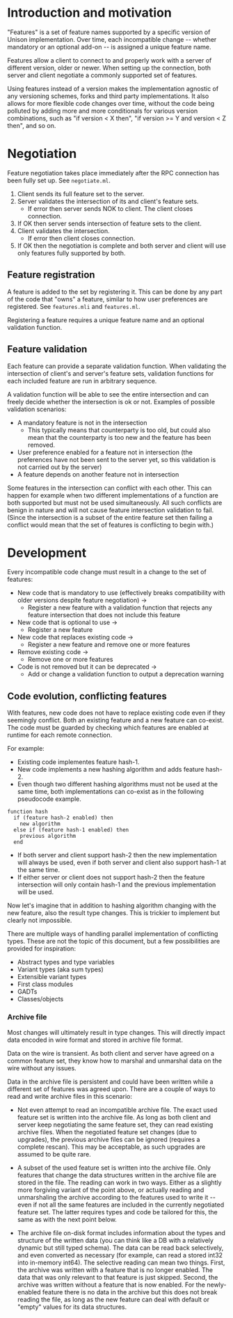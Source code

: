 # Introduction and motivation

"Features" is a set of feature names supported by a specific version of
Unison implementation. Over time, each incompatible change -- whether
mandatory or an optional add-on -- is assigned a unique feature name.

Features allow a client to connect to and properly work with a server of
different version, older or newer. When setting up the connection, both
server and client negotiate a commonly supported set of features.

Using features instead of a version makes the implementation agnostic of any
versioning schemes, forks and third party implementations. It also allows
for more flexible code changes over time, without the code being polluted by
adding more and more conditionals for various version combinations, such as
"if version < X then", "if version >= Y and version < Z then", and so on.

# Negotiation

Feature negotiation takes place immediately after the RPC connection has
been fully set up. See `negotiate.ml`.

1. Client sends its full feature set to the server.
2. Server validates the intersection of its and client's feature sets.
   - If error then server sends NOK to client. The client closes connection.
3. If OK then server sends intersection of feature sets to the client.
4. Client validates the intersection.
   - If error then client closes connection.
5. If OK then the negotiation is complete and both server and client will
   use only features fully supported by both.

## Feature registration

A feature is added to the set by registering it. This can be done by any
part of the code that "owns" a feature, similar to how user preferences are
registered. See `features.mli` and `features.ml`.

Registering a feature requires a unique feature name and an optional
validation function.

## Feature validation

Each feature can provide a separate validation function. When validating
the intersection of client's and server's feature sets, validation
functions for each included feature are run in arbitrary sequence.

A validation function will be able to see the entire intersection and can
freely decide whether the intersection is ok or not. Examples of possible
validation scenarios:

- A mandatory feature is not in the intersection
  - This typically means that counterparty is too old, but could also mean
    that the counterparty is too new and the feature has been removed.
- User preference enabled for a feature not in intersection
  (the preferences have not been sent to the server yet, so this
  validation is not carried out by the server)
- A feature depends on another feature not in intersection

Some features in the intersection can conflict with each other. This can
happen for example when two different implementations of a function are
both supported but must not be used simultaneously. All such conflicts
are benign in nature and will not cause feature intersection validation
to fail. (Since the intersection is a subset of the entire feature set
then failing a conflict would mean that the set of features is conflicting
to begin with.)

# Development

Every incompatible code change must result in a change to the set of
features:

- New code that is mandatory to use (effectively breaks compatibility
  with older versions despite feature negotiation) ->
  - Register a new feature with a validation function that rejects any
    feature intersection that does not include this feature
- New code that is optional to use ->
  - Register a new feature
- New code that replaces existing code ->
  - Register a new feature and remove one or more features
- Remove existing code ->
  - Remove one or more features
- Code is not removed but it can be deprecated ->
  - Add or change a validation function to output a deprecation warning

## Code evolution, conflicting features

With features, new code does not have to replace existing code even if
they seemingly conflict. Both an existing feature and a new feature can
co-exist. The code must be guarded by checking which features are enabled
at runtime for each remote connection.

For example:

- Existing code implementes feature hash-1.
- New code implements a new hashing algorithm and adds feature hash-2.
- Even though two different hashing algorithms must not be used at the
  same time, both implementations can co-exist as in the following
  pseudocode example.

```
function hash
  if (feature hash-2 enabled) then
    new algorithm
  else if (feature hash-1 enabled) then
    previous algorithm
  end
```

- If both server and client support hash-2 then the new implementation
  will always be used, even if both server and client also support hash-1
  at the same time.
- If either server or client does not support hash-2 then the feature
  intersection will only contain hash-1 and the previous implementation
  will be used.

Now let's imagine that in addition to hashing algorithm changing with
the new feature, also the result type changes. This is trickier to implement
but clearly not impossible.

There are multiple ways of handling parallel implementation of conflicting
types. These are not the topic of this document, but a few possibilities
are provided for inspiration:

- Abstract types and type variables
- Variant types (aka sum types)
- Extensible variant types
- First class modules
- GADTs
- Classes/objects

### Archive file

Most changes will ultimately result in type changes. This will directly
impact data encoded in wire format and stored in archive file format.

Data on the wire is transient. As both client and server have agreed on
a common feature set, they know how to marshal and unmarshal data on the
wire without any issues.

Data in the archive file is persistent and could have been written while
a different set of features was agreed upon. There are a couple of ways
to read and write archive files in this scenario:

- Not even attempt to read an incompatible archive file. The exact used
  feature set is written into the archive file. As long as both client and
  server keep negotiating the same feature set, they can read existing
  archive files. When the negotiated feature set changes (due to upgrades),
  the previous archive files can be ignored (requires a complete rescan).
  This may be acceptable, as such upgrades are assumed to be quite rare.

- A subset of the used feature set is written into the archive file. Only
  features that change the data structures written in the archive file are
  stored in the file. The reading can work in two ways. Either as a slightly
  more forgiving variant of the point above, or actually reading and
  unmarshaling the archive according to the features used to write it --
  even if not all the same features are included in the currently negotiated
  feature set. The latter requires types and code be tailored for this, the
  same as with the next point below.

- The archive file on-disk format includes information about the types and
  structure of the written data (you can think like a DB with a relatively
  dynamic but still typed schema). The data can be read back selectively,
  and even converted as necessary (for example, can read a stored int32 into
  in-memory int64).
  The selective reading can mean two things. First, the archive was written
  with a feature that is no longer enabled. The data that was only relevant
  to that feature is just skipped. Second, the archive was written without
  a feature that is now enabled. For the newly-enabled feature there is no
  data in the archive but this does not break reading the file, as long as
  the new feature can deal with default or "empty" values for its data
  structures.

